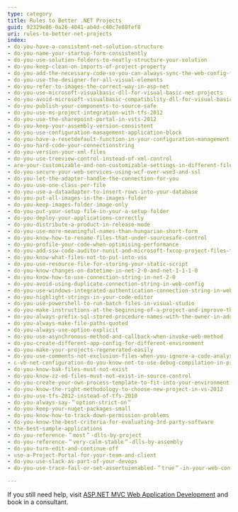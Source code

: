 ```yaml
---
type: category
title: Rules to Better .NET Projects
guid: 92329e86-0a26-4041-ab4d-c40c7e88fef8
uri: rules-to-better-net-projects
index:
- do-you-have-a-consistent-net-solution-structure
- do-you-name-your-startup-form-consistently
- do-you-use-solution-folders-to-neatly-structure-your-solution
- do-you-keep-clean-on-imports-of-project-property
- do-you-add-the-necessary-code-so-you-can-always-sync-the-web-config-file
- do-you-use-the-designer-for-all-visual-elements
- do-you-refer-to-images-the-correct-way-in-asp-net
- do-you-use-microsoft-visualbasic-dll-for-visual-basic-net-projects
- do-you-avoid-microsoft-visualbasic-compatibility-dll-for-visual-basic-net-projects
- do-you-publish-your-components-to-source-safe
- do-you-use-ms-project-integration-with-tfs-2012
- do-you-use-the-sharepoint-portal-in-vsts-2012
- do-you-keep-your-assembly-version-consistent
- do-you-use-configuration-management-application-block
- do-you-have-a-resetdefault-function-in-your-configuration-management-application-block
- do-you-hard-code-your-connectionstring
- do-you-version-your-xml-files
- do-you-use-treeview-control-instead-of-xml-control
- are-your-customizable-and-non-customizable-settings-in-different-files
- do-you-secure-your-web-services-using-wcf-over-wse3-and-ssl
- do-you-let-the-adapter-handle-the-connection-for-you
- do-you-use-one-class-per-file
- do-you-use-a-dataadapter-to-insert-rows-into-your-database
- do-you-put-all-images-in-the-images-folder
- do-you-keep-images-folder-image-only
- do-you-put-your-setup-file-in-your-a-setup-folder
- do-you-deploy-your-applications-correctly
- do-you-distribute-a-product-in-release-mode
- do-you-use-more-meaningful-names-than-hungarian-short-form
- do-you-know-how-to-rename-files-that-under-sourcesafe-control
- do-you-profile-your-code-when-optimising-performance
- do-you-add-ssw-code-auditor-nunit-and-microsoft-fxcop-project-files-to-your-solution
- do-you-know-what-files-not-to-put-into-vss
- do-you-use-resource-file-for-storing-your-static-script
- do-you-know-changes-on-datetime-in-net-2-0-and-net-1-1-1-0
- do-you-know-how-to-use-connection-string-in-net-2-0
- do-you-avoid-using-duplicate-connection-string-in-web-config
- do-you-use-windows-integrated-authentication-connection-string-in-web-config
- do-you-highlight-strings-in-your-code-editor
- do-you-use-powershell-to-run-batch-files-in-visual-studio
- do-you-make-instructions-at-the-beginning-of-a-project-and-improve-them-gradually
- do-you-always-prefix-sql-stored-procedure-names-with-the-owner-in-ado-net-code
- do-you-always-make-file-paths-quoted
- do-you-always-use-option-explicit
- do-you-use-asynchronous-method-and-callback-when-invoke-web-method
- do-you-create-different-app-config-for-different-environment
- do-you-make-your-projects-regenerated-easily
- do-you-use-comments-not-exclusion-files-when-you-ignore-a-code-analysis-rule
- c-vb-net-configuration-do-you-know-not-to-use-debug-compilation-in-production-applications
- do-you-know-bak-files-must-not-exist
- do-you-know-zz-ed-files-must-not-exist-in-source-control
- do-you-create-your-own-process-template-to-fit-into-your-environment
- do-you-know-the-right-methodology-to-choose-new-project-in-vs-2012
- do-you-use-tfs-2012-instead-of-tfs-2010
- do-you-always-say-＂option-strict-on＂
- do-you-keep-your-nuget-packages-small
- do-you-know-how-to-track-down-permission-problems
- do-you-know-the-best-criteria-for-evaluating-3rd-party-software
- the-best-sample-applications
- do-you-reference-＂most＂-dlls-by-project
- do-you-reference-＂very-calm-stable＂-dlls-by-assembly
- do-you-turn-edit-and-continue-off
- use-a-Project-Portal-for-your-team-and-client
- do-you-use-slack-as-part-of-your-devops
- do-you-use-trace-fail-or-set-assertuienabled-＂true＂-in-your-web-config

---
```

If you still need help, visit [ASP.NET MVC Web Application Development](http&#58;//www.ssw.com.au/ssw/Consulting/WebsiteDevelopment.aspx) and book in a consultant.

